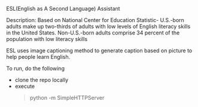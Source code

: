 ESL(English as A Second Language) Assistant 



Description: 
Based on National Center for Education Statistic- U.S.-born adults make up two-thirds of adults with low levels of English literacy skills in the United States.
Non-U.S.-born adults comprise 34 percent of the population with low literacy skills

ESL uses image captioning method to generate caption based on picture to help people learn English. 



To run, do the following
* clone the repo locally
* execute
    > python -m SimpleHTTPServer
